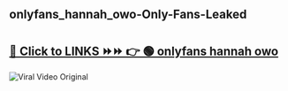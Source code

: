 
 ## onlyfans_hannah_owo-Only-Fans-Leaked

# <h2><a href="https://clipsfans.com/onlyfans_hannah_owo&ref=git">🔗 Click to LINKS ⏩⏩ 👉 🟢 onlyfans hannah owo </a></h2>

<a href="https://clipsfans.com/onlyfans_hannah_owo&ref=git" rel="nofollow" data-target="animated-image.originalLink"><img src="https://i.ibb.co.com/xMMVF88/686577567.gif" alt="Viral Video Original" style="max-width: 100%; display: inline-block;" data-target="animated-image.originalImage"></a>
